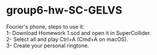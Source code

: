 # group6-hw-SC-GELVS
Fourier's phone, steps to use it:  
1- Download Homework 1.scd and open it in SuperCollider.  
2- Select all and play Ctrl+A (Cmd+A on macOS).  
3- Create your personal ringtone.
